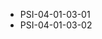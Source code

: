 <!--
    ATTENTION: This file was generated via gradle!
               Do NOT manually edit this file! Any such changes will be overwritten!
-->
* PSI-04-01-03-01
* PSI-04-01-03-02

